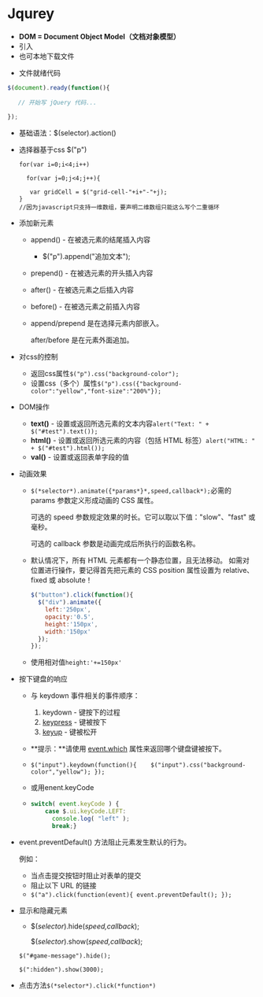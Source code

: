 # Jqurey

- **DOM = Document Object Model（文档对象模型）**
- 引入
- 也可本地下载文件

<script src="https://apps.bdimg.com/libs/jquery/2.1.4/jquery.min.js">
</script>

- 文件就绪代码

~~~js
$(document).ready(function(){
 
   // 开始写 jQuery 代码...
 
});
~~~

- 基础语法：$(selector).action()

- 选择器基于css  $("p")

  ```
  for(var i=0;i<4;i++)
  
    for(var j=0;j<4;j++){
  
     var gridCell = $("grid-cell-"+i+"-"+j);
  }
  //因为javascript只支持一维数组，要声明二维数组只能这么写个二重循环
  
  ```

  

- 添加新元素

  - append() - 在被选元素的结尾插入内容

    - $("p").append("追加文本");

  - prepend() - 在被选元素的开头插入内容

  - after() - 在被选元素之后插入内容

  - before() - 在被选元素之前插入内容

  - append/prepend 是在选择元素内部嵌入。

    after/before 是在元素外面追加。

- 对css的控制
  - 返回css属性`$("p").css("background-color");`
  - 设置css（多个）属性`$("p").css({"background-color":"yellow","font-size":"200%"});`

- DOM操作
  - **text()** - 设置或返回所选元素的文本内容`alert("Text: " + $("#test").text());`
  - **html()** - 设置或返回所选元素的内容（包括 HTML 标签）`alert("HTML: " + $("#test").html());`
  - **val()** - 设置或返回表单字段的值

- 动画效果

  - `$(*selector*).animate({*params*}*,speed,callback*);`必需的 params 参数定义形成动画的 CSS 属性。

    可选的 speed 参数规定效果的时长。它可以取以下值："slow"、"fast" 或毫秒。

    可选的 callback 参数是动画完成后所执行的函数名称。

  - 默认情况下，所有 HTML 元素都有一个静态位置，且无法移动。
    如需对位置进行操作，要记得首先把元素的 CSS position 属性设置为 relative、fixed 或 absolute！

    ~~~ js
    $("button").click(function(){
      $("div").animate({
        left:'250px',
        opacity:'0.5',
        height:'150px',
        width:'150px'
      });
    });

  - 使用相对值`height:'+=150px'`

- 按下键盘的响应 

  - 与 keydown 事件相关的事件顺序：
    1. keydown - 键按下的过程
    2. [keypress](https://www.runoob.com/jquery/event-keypress.html) - 键被按下
    3. [keyup](https://www.runoob.com/jquery/event-keyup.html) - 键被松开

  - **提示：**请使用 [event.which](https://www.runoob.com/jquery/event-which.html) 属性来返回哪个键盘键被按下。

  - `$("input").keydown(function(){    $("input").css("background-color","yellow"); });`

  - 或用enent.keyCode

  - ```js
    switch( event.keyCode ) {
        case $.ui.keyCode.LEFT:
          console.log( "left" );
          break;}
    ```

- event.preventDefault() 方法阻止元素发生默认的行为。

  例如：

  - 当点击提交按钮时阻止对表单的提交
  - 阻止以下 URL 的链接
  - `$("a").click(function(event){
      event.preventDefault();
    });`

- 显示和隐藏元素

  - $(*selector*).hide(*speed,callback*);

    $(*selector*).show(*speed,callback*);

  `$("#game-message").hide();`

  `$(":hidden").show(3000);`

- 点击方法`$(*selector*).click(*function*)`